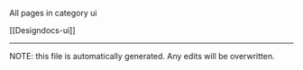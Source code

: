 All pages in category ui

[[Designdocs-ui]] 

*****
NOTE: this file is automatically generated. Any edits will be overwritten.
